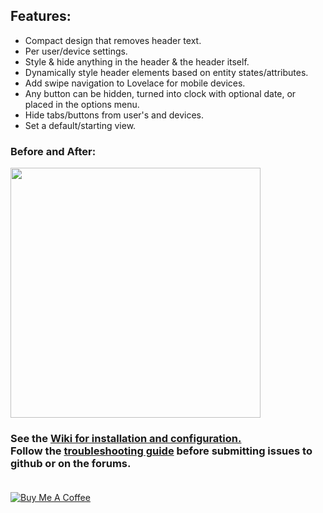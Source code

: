## Features:

* Compact design that removes header text.
* Per user/device settings.
* Style & hide anything in the header & the header itself.
* Dynamically style header elements based on entity states/attributes.
* Add swipe navigation to Lovelace for mobile devices.
* Any button can be hidden, turned into clock with optional date, or placed in the options menu.
* Hide tabs/buttons from user's and devices.
* Set a default/starting view.

### Before and After:
<img src="https://github.com/maykar/compact-custom-header/blob/master/example.gif?raw=true" width="400px">

### See the [Wiki for installation and configuration.](https://github.com/maykar/compact-custom-header/wiki)<br>Follow the [troubleshooting guide](https://github.com/maykar/compact-custom-header/wiki/Troubleshooting) before submitting issues to github or on the forums.<br><br>
<a href="https://www.buymeacoffee.com/FgwNR2l" target="_blank"><img src="https://www.buymeacoffee.com/assets/img/custom_images/black_img.png" alt="Buy Me A Coffee" style="height: auto !important;width: auto !important;" ></a><br>
